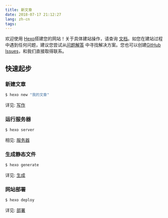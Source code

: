 ```yaml
---
title: 新文章
date: 2018-07-17 21:12:27
lang: zh-cn
tags:
---
```


欢迎使用 [Hexo](https://hexo.io/zh-cn/)搭建您的网站！关于具体建站操作，请查询 [文档](https://hexo.io/zh-cn/docs/)。如您在建站过程中遇到任何问题，建议您尝试从[问题解答](https://hexo.io/zh-cn/docs/troubleshooting.html) 中寻找解决方案。您也可以创建[GitHub Issues](https://github.com/hexojs/hexo/issues)，和我们直接取得联系。


## 快速起步

### 新建文章

``` bash
$ hexo new "我的文章"
```

详见: [写作](https://hexo.io/zh-cn/docs/writing.html)

### 运行服务器

``` bash
$ hexo server
```

相见: [服务器](https://hexo.io/zh-cn/docs/server.html)

### 生成静态文件

``` bash
$ hexo generate
```

详见: [生成](https://hexo.io/zh-cn/docs/generating.html)

### 网站部署

``` bash
$ hexo deploy
```

详见: [部署](https://hexo.io/zh-cn/docs/deployment.html)
